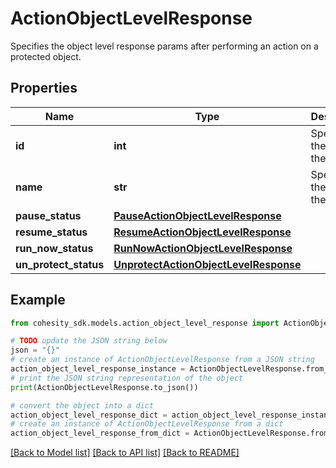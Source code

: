 # ActionObjectLevelResponse

Specifies the object level response params after performing an action on a protected object.

## Properties

Name | Type | Description | Notes
------------ | ------------- | ------------- | -------------
**id** | **int** | Specifies the ID of the object. | 
**name** | **str** | Specifies the name of the object. | [optional] [readonly] 
**pause_status** | [**PauseActionObjectLevelResponse**](PauseActionObjectLevelResponse.md) |  | [optional] 
**resume_status** | [**ResumeActionObjectLevelResponse**](ResumeActionObjectLevelResponse.md) |  | [optional] 
**run_now_status** | [**RunNowActionObjectLevelResponse**](RunNowActionObjectLevelResponse.md) |  | [optional] 
**un_protect_status** | [**UnprotectActionObjectLevelResponse**](UnprotectActionObjectLevelResponse.md) |  | [optional] 

## Example

```python
from cohesity_sdk.models.action_object_level_response import ActionObjectLevelResponse

# TODO update the JSON string below
json = "{}"
# create an instance of ActionObjectLevelResponse from a JSON string
action_object_level_response_instance = ActionObjectLevelResponse.from_json(json)
# print the JSON string representation of the object
print(ActionObjectLevelResponse.to_json())

# convert the object into a dict
action_object_level_response_dict = action_object_level_response_instance.to_dict()
# create an instance of ActionObjectLevelResponse from a dict
action_object_level_response_from_dict = ActionObjectLevelResponse.from_dict(action_object_level_response_dict)
```
[[Back to Model list]](../README.md#documentation-for-models) [[Back to API list]](../README.md#documentation-for-api-endpoints) [[Back to README]](../README.md)


